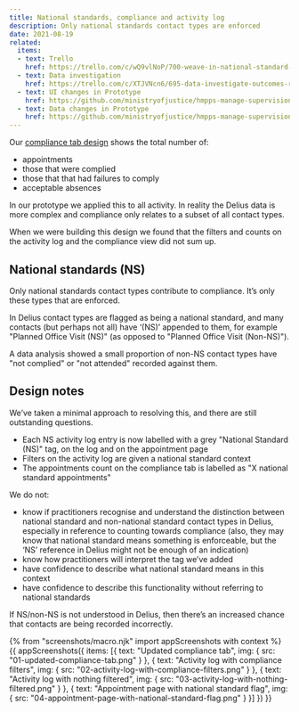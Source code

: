 ```yaml
---
title: National standards, compliance and activity log
description: Only national standards contact types are enforced
date: 2021-08-19
related:
  items:
  - text: Trello
    href: https://trello.com/c/wQ9vlNoP/700-weave-in-national-standard-into-activity-log-filters-and-compliance-page
  - text: Data investigation
    href: https://trello.com/c/XTJVNcn6/695-data-investigate-outcomes-recorded-against-non-national-standard-appointments
  - text: UI changes in Prototype
    href: https://github.com/ministryofjustice/hmpps-manage-supervisions-prototype/pull/334
  - text: Data changes in Prototype
    href: https://github.com/ministryofjustice/hmpps-manage-supervisions-prototype/pull/332
---
```


Our [compliance tab design](/breach-iteration/) shows the total number of:

- appointments
- those that were complied
- those that that had failures to comply
- acceptable absences

In our prototype we applied this to all activity. In reality the Delius data is more complex and compliance only relates to a subset of all contact types.

When we were building this design we found that the filters and counts on the activity log and the compliance view did not sum up.

## National standards (NS)

Only national standards contact types contribute to compliance. It’s only these types that are enforced.

In Delius contact types are flagged as being a national standard, and many contacts (but perhaps not all) have ‘(NS)’ appended to them, for example "Planned Office Visit (NS)" (as opposed to "Planned Office Visit (Non-NS)").

A data analysis showed a small proportion of non-NS contact types have "not complied" or "not attended" recorded against them.

## Design notes

We’ve taken a minimal approach to resolving this, and there are still outstanding questions.

- Each NS activity log entry is now labelled with a grey "National Standard (NS)" tag, on the log and on the appointment page
- Filters on the activity log are given a national standard context
- The appointments count on the compliance tab is labelled as "X national standard appointments"

We do not:

- know if practitioners recognise and understand the distinction between national standard and non-national standard contact types in Delius, especially in reference to counting towards compliance (also, they may know that national standard means something is enforceable, but the ‘NS’ reference in Delius might not be enough of an indication)
- know how practitioners will interpret the tag we’ve added
- have confidence to describe what national standard means in this context
- have confidence to describe this functionality without referring to national standards

If NS/non-NS is not understood in Delius, then there’s an increased chance that contacts are being recorded incorrectly.

{% from "screenshots/macro.njk" import appScreenshots with context %}
{{ appScreenshots({
  items: [{
      text: "Updated compliance tab",
      img: { src: "01-updated-compliance-tab.png" }
    }, {
      text: "Activity log with compliance filters",
      img: { src: "02-activity-log-with-compliance-filters.png" }
    }, {
      text: "Activity log with nothing filtered",
      img: { src: "03-activity-log-with-nothing-filtered.png" }
    }, {
      text: "Appointment page with national standard flag",
      img: { src: "04-appointment-page-with-national-standard-flag.png" }
    }]
}) }}
